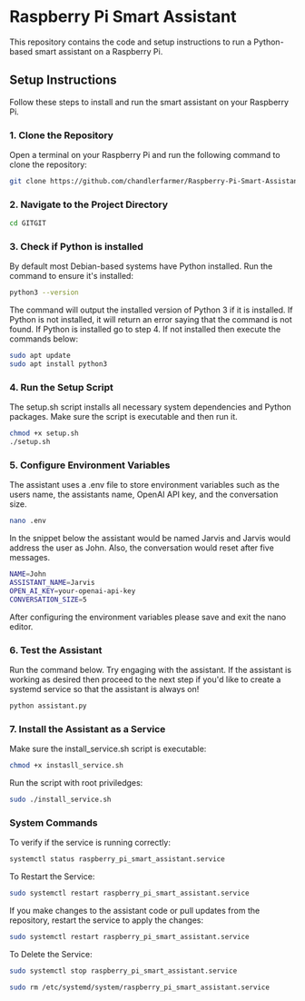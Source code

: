 # Raspberry Pi Smart Assistant

This repository contains the code and setup instructions to run a Python-based smart assistant on a Raspberry Pi.

## Setup Instructions

Follow these steps to install and run the smart assistant on your Raspberry Pi.

### 1. Clone the Repository

Open a terminal on your Raspberry Pi and run the following command to clone the repository:

```bash
git clone https://github.com/chandlerfarmer/Raspberry-Pi-Smart-Assistant.git
```
### 2. Navigate to the Project Directory
``` bash
cd GITGIT
```
### 3. Check if Python is installed
By default most Debian-based systems have Python installed. Run the command to ensure it's installed:
```bash
python3 --version
```
The command will output the installed version of Python 3 if it is installed. If Python is not installed, it will return an error saying that the command is not found. If Python is installed go to step 4. If not installed then execute the commands below:
```bash
sudo apt update
sudo apt install python3
```
### 4. Run the Setup Script
The setup.sh script installs all necessary system dependencies and Python packages. Make sure the script is executable and then run it.
```bash
chmod +x setup.sh
./setup.sh
```
### 5. Configure Environment Variables
The assistant uses a .env file to store environment variables such as the users name, the assistants name, OpenAI API key, and the conversation size. 
```bash
nano .env
```
In the snippet below the assistant would be named Jarvis and Jarvis would address the user as John. Also, the conversation would reset after five messages.
```bash
NAME=John
ASSISTANT_NAME=Jarvis
OPEN_AI_KEY=your-openai-api-key
CONVERSATION_SIZE=5
```
After configuring the environment variables please save and exit the nano editor. 

### 6. Test the Assistant
Run the command below. Try engaging with the assistant. If the assistant is working as desired then proceed to the next step if you'd like to create a systemd service so that the assistant is always on!
```bash
python assistant.py
```
### 7. Install the Assistant as a Service
Make sure the install_service.sh script is executable:
```bash
chmod +x instasll_service.sh
```
Run the script with root priviledges:
```bash
sudo ./install_service.sh
```
### System Commands
To verify if the service is running correctly:
```bash
systemctl status raspberry_pi_smart_assistant.service
```
To Restart the Service:
```bash
sudo systemctl restart raspberry_pi_smart_assistant.service
```
If you make changes to the assistant code or pull updates from the repository, restart the service to apply the changes:
```bash
sudo systemctl restart raspberry_pi_smart_assistant.service
```
To Delete the Service: 
```bash
sudo systemctl stop raspberry_pi_smart_assistant.service
```
```bash
sudo rm /etc/systemd/system/raspberry_pi_smart_assistant.service
```
